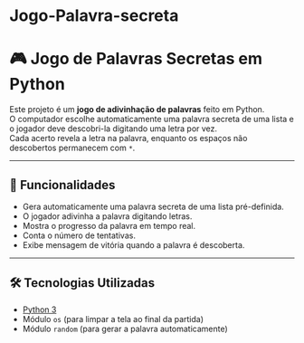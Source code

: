 # Jogo-Palavra-secreta

# 🎮 Jogo de Palavras Secretas em Python

Este projeto é um **jogo de adivinhação de palavras** feito em Python.  
O computador escolhe automaticamente uma palavra secreta de uma lista e o jogador deve descobri-la digitando uma letra por vez.  
Cada acerto revela a letra na palavra, enquanto os espaços não descobertos permanecem com `*`.  

---

## 🚀 Funcionalidades
- Gera automaticamente uma palavra secreta de uma lista pré-definida.
- O jogador adivinha a palavra digitando letras.
- Mostra o progresso da palavra em tempo real.
- Conta o número de tentativas.
- Exibe mensagem de vitória quando a palavra é descoberta.

---

## 🛠️ Tecnologias Utilizadas
- [Python 3](https://www.python.org/)
- Módulo `os` (para limpar a tela ao final da partida)
- Módulo `random` (para gerar a palavra automaticamente)


